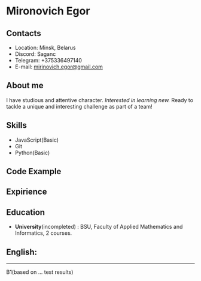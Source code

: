 # Mironovich Egor

## Contacts
* Location: Minsk, Belarus
* Discord: Saganc
* Telegram: +375336497140
* E-mail: mirinovich.egor@gmail.com

## About me
I have studious and attentive character. *Interested in learning new.* Ready to tackle a unique and interesting challenge as part of a team!

## Skills
* JavaScript(Basic)
*  Git
*  Python(Basic)

## Code Example
## Expirience

## Education
* **University**(incompleted) : BSU, Faculty of Applied Mathematics and Informatics, 2 courses.

## English:
--------
B1(based on ... test results)
